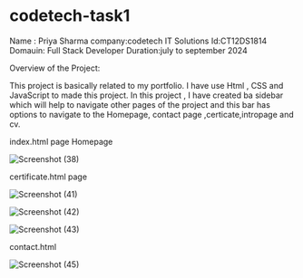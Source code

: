 # codetech-task1

Name : Priya Sharma
company:codetech IT Solutions
Id:CT12DS1814
Domauin: Full Stack Developer
Duration:july to september 2024

Overview of the Project:

This project is basically related to my portfolio. I have use Html , CSS and JavaScript to made this project.
In this project , I have created ba sidebar which will help to navigate other pages of the project and this 
bar has options to navigate to the Homepage, contact page ,certicate,intropage and cv.

index.html page
Homepage

![Screenshot (38)](https://github.com/user-attachments/assets/e25f158a-ac8a-40c9-8ac0-431c9826ba75)

certificate.html page

![Screenshot (41)](https://github.com/user-attachments/assets/0cab435e-a975-46ce-8c6a-ea32fb27bb81)

![Screenshot (42)](https://github.com/user-attachments/assets/58b32821-b265-47c3-91f0-ff78397abb4a)

![Screenshot (43)](https://github.com/user-attachments/assets/ebcc18a1-a2ff-4a02-90c6-f7b979808278)

contact.html

![Screenshot (45)](https://github.com/user-attachments/assets/624bac2a-3ff8-457c-a551-3507c93cfdf9)
